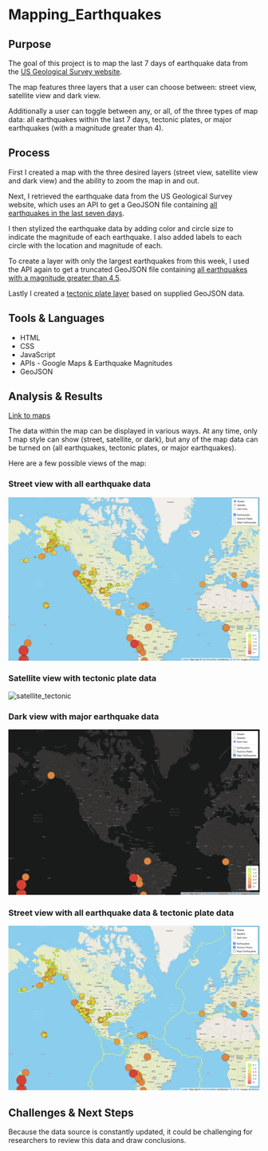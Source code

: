# Mapping_Earthquakes

## Purpose

The goal of this project is to map the last 7 days of earthquake data from the [US Geological Survey website](https://earthquake.usgs.gov/earthquakes/feed/v1.0/geojson.php).

The map features three layers that a user can choose between: street view, satellite view and dark view.

Additionally a user can toggle between any, or all, of the three types of map data: all earthquakes within the last 7 days, tectonic plates, or major earthquakes (with a magnitude greater than 4).

## Process

First I created a map with the three desired layers (street view, satellite view and dark view) and the ability to zoom the map in and out.

Next, I retrieved the earthquake data from the US Geological Survey website, which uses an API to get a GeoJSON file containing [all earthquakes in the last seven days](https://earthquake.usgs.gov/earthquakes/feed/v1.0/summary/all_week.geojson).

I then stylized the earthquake data by adding color and circle size to indicate the magnitude of each earthquake. I also added labels to each circle with the location and magnitude of each.

To create a layer with only the largest earthquakes from this week, I used the API again to get a truncated GeoJSON file containing [all earthquakes with a magnitude greater than 4.5](https://earthquake.usgs.gov/earthquakes/feed/v1.0/summary/4.5_week.geojson).

Lastly I created a [tectonic plate layer](https://raw.githubusercontent.com/fraxen/tectonicplates/master/GeoJSON/PB2002_boundaries.json) based on supplied GeoJSON data.

## Tools & Languages

* HTML
* CSS
* JavaScript
* APIs - Google Maps & Earthquake Magnitudes
* GeoJSON

## Analysis & Results

[Link to maps](https://krockway.github.io/Mapping_Earthquakes/)

The data within the map can be displayed in various ways. At any time, only 1 map style can show (street, satellite, or dark), but any of the map data can be turned on (all earthquakes, tectonic plates, or major earthquakes).

Here are a few possible views of the map:

### Street view with all earthquake data
![streets_earthquake](https://github.com/krockway/Mapping_Earthquakes/blob/main/images/streets_earthquakes.png)

### Satellite view with tectonic plate data
![satellite_tectonic](https://github.com/krockway/Mapping_Earthquakes/blob/main/images/satellite_tectonic.png)

### Dark view with major earthquake data
![dark_major](https://github.com/krockway/Mapping_Earthquakes/blob/main/images/dark_major.png)

### Street view with all earthquake data & tectonic plate data
![streets_earthquakes_tectonic](https://github.com/krockway/Mapping_Earthquakes/blob/main/images/streets_earthquakes_tectonic.png)

## Challenges & Next Steps

Because the data source is constantly updated, it could be challenging for researchers to review this data and draw conclusions.
